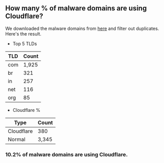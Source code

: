 ## How many % of malware domains are using Cloudflare?


We downloaded the malware domains from [here](https://urlhaus.abuse.ch) and filter out duplicates.
Here's the result.


[//]: # (start replacement)


- Top 5 TLDs

| TLD | Count |
| --- | --- |
| com | 1,925 |
| br | 321 |
| in | 257 |
| net | 116 |
| org | 85 |


- Cloudflare %

| Type | Count |
| --- | --- |
| Cloudflare | 380 |
| Normal | 3,345 |


### 10.2% of malware domains are using Cloudflare.